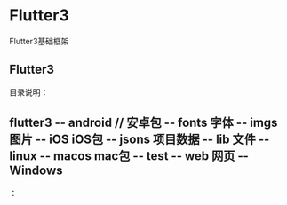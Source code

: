 # Flutter3
Flutter3基础框架

Flutter3
----------------------------------------------------------------

目录说明：

flutter3
-- android // 安卓包
-- fonts 字体
-- imgs 图片
-- iOS iOS包
-- jsons 项目数据
-- lib 文件
-- linux 
-- macos mac包
-- test
-- web 网页
-- Windows
----------------------------------------------------------------


：